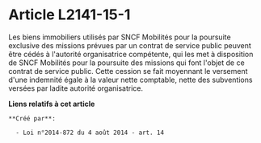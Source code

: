 # Article L2141-15-1

Les biens immobiliers utilisés par SNCF Mobilités pour la poursuite exclusive des missions prévues par un contrat de service
public peuvent être cédés à l'autorité organisatrice compétente, qui les met à disposition de SNCF Mobilités pour la
poursuite des missions qui font l'objet de ce contrat de service public. Cette cession se fait moyennant le versement d'une
indemnité égale à la valeur nette comptable, nette des subventions versées par ladite autorité organisatrice.

**Liens relatifs à cet article**

	**Créé par**:

	  - Loi n°2014-872 du 4 août 2014 - art. 14
